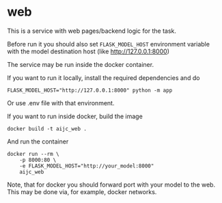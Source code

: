 # web

This is a service with web pages/backend logic for the task.

Before run it you should also set `FLASK_MODEL_HOST` environment variable
with the model destination host (like http://127.0.0.1:8000)


The service may be run inside the docker container.

If you want to run it locally, install the required dependencies and do
```
FLASK_MODEL_HOST="http://127.0.0.1:8000" python -m app
```
Or use .env file with that environment.

If you want to run inside docker, build the image
```
docker build -t aijc_web .
```
And run the container
```
docker run --rm \
	-p 8000:80 \
	-e FLASK_MODEL_HOST="http://your_model:8000" 
	aijc_web
```

Note, that for docker you should forward port with your model to the web. This may be done via, for example, docker networks.

